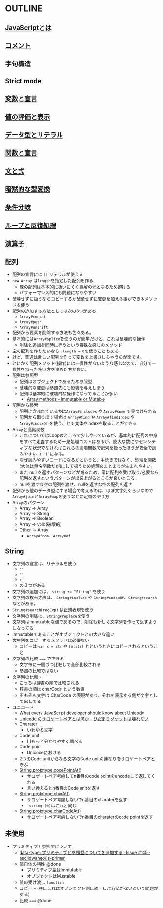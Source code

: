 # OUTLINE

## [JavaScriptとは](./basic/introduction/README.md)
## [コメント](./basic/comments/README.md)
## 字句構造
## Strict mode
## [変数と宣言](./basic/variables/README.md)
## [値の評価と表示](./basic/read-eval-print/README.md)
## [データ型とリテラル](./basic/data-type/README.md)
## [関数と宣言](./basic/function-method/README.md)
## [文と式](./basic/statement-expression/README.md)
## [暗黙的な型変換](./basic/implicit-coercion/README.md)
## [条件分岐](./basic/condition/README.md)
## [ループと反復処理](./basic/loop/README.md)
## [演算子](./basic/operator/README.md)
## 配列
- 配列の宣言には `[]` リテラルが使える
- `new Array` は`length`を指定した配列を作る
	- 疎の配列は基本的に扱いにくく誤解の元となるため避ける
	- パフォーマンス的にも問題になりやすい
- 破壊せずに扱うならコピーするか破棄せずに変更を加える事ができるメソッドを使う
- 配列の追加する方法としては次の3つがある
	- `Array#concat`
	- `Array#push`
	- `Array#unshift`
- 配列から要素を削除する方法も色々ある。
- 基本的には`Array#splice`を使うのが簡単だけど、これは破壊的な操作
	- 削除と追加を同時に行うという特殊な感じのメソッド
- 空の配列を作りたいなら `.length = 0`を使うこともある
- けど、普通は新しい配列を作って変数を上書きしちゃうのが楽です。
- とにかく配列メソッド(操作)には一貫性がないような感じなので、自分で一貫性を持った扱い方を決めた方が良い。
- 配列は参照型
	- 配列はオブジェクトであるため参照型
	- 破壊的な変更は参照先にも影響を与えしまう
	- 配列は基本的に破壊的な操作になってることが多い
		- [Array methods - Immutable or Mutable](https://gist.github.com/azu/30b1ff6831c3bbf7fbd5501d6a2bdfb0 "Array methods - Immutable or Mutable")
- 配列から検索
	- 配列に含まれているかは`Array#includes` や `Array#some` で見つけられる
	- 配列から取り出す場合は `Array#find` や `Array#findIndex` や `Array#indexOf` を使うことで実体やindexを取ることができる
- Arrayと高階関数
	- これについてはLoopのところで少しやっているが、基本的に配列の中身をすべて走査するため一見処理コストはあるが、膨大な数にやセンシティブな状況でなければこれらの高階関数で配列を扱ったほうが安全で読みやすいコードになる。
	- なぜ読みやすいコードになるかというと、手続きではなく、処理を関数(大体は無名関数だが)にして扱うため処理のまとまりが生まれやすい。
	- また null を返すパターンなどが減るため、常に配列を受け取り/必要なら配列を返すというパターンが出来上がるところが良いところ。
	- nullを渡すな空の配列を渡せ、nullを返すな空の配列を返せ
- 配列から他のデータ型にする場合で考えるのは、ほぼ文字列ぐらいなので`Array#join`と`Array#map`を使うなどが定番のやり方
- Arrayのパターン
	- Array -> Array
	- Array -> String
	- Array -> Boolean
	- Array -> void(破壊的)
	- Other -> Array
		- `Array#from`、`Array#of`

## String
- 文字列の宣言は、リテラルを使う
	- `""`
	- `''`
	- `\`\``
	- の３つがある
- 文字列の追加には、 `string += "String"` を使う
- 文字列の検索方法は、 `String#include` や `String#indexOf`、`String#search`などがある。
- `String#search(regExp)` は正規表現を使う
- 文字列の削除は、`String#replace`を使う
- 文字列はImmutableな値であるので、削除も新しく文字列を作って返すようになってる
- Immutableであることがオブジェクトとの大きな違い
- 文字列をコピーするメソッドは必要ない
	- コピーは `var x = str` や `fn(str)` とというときにコピーされるということ
- 文字列の比較 `===` でできる
	- 文字毎に一個づつ比較して全部比較される
	- 参照の比較ではない
- 文字列の比較 `>`
	- こっちは辞書の順で比較される
	- 辞書の順は charCode という数値
	- そもそも文字は CharCode の表現があり、それを表示する側が文字として出してる
- ユニコード
	- [What every JavaScript developer should know about Unicode](https://rainsoft.io/what-every-javascript-developer-should-know-about-unicode/)
	- [Unicode のサロゲートペアとは何か - ひだまりソケットは壊れない](http://vividcode.hatenablog.com/entry/unicode/surrogate-pair)
	- Charater
		- いわゆる文字
	- Code unit
		- [ ]もっと分かりやすく調べる
	- Code point
		- Unicodeにおける
	- 2つのCode unitからなる文字のCode unitの連なりをサロゲートペアと呼ぶ
	- [String.prototype.codePointAt()](https://developer.mozilla.org/ja/docs/Web/JavaScript/Reference/Global_Objects/String/codePointAt "String.prototype.codePointAt()")
		- サロゲートペア考慮してn番目のcode pointをencodeして返してくれる
		- 言い換えるとn番目のCode unitを返す
	- [String.prototype.charAt()](https://developer.mozilla.org/ja/docs/Web/JavaScript/Reference/Global_Objects/String/charAt "String.prototype.charAt()")
		- サロゲートペア考慮しないでn番目のcharaterを返す
		- `"string"[0]`はこれと同じ
	- [String.prototype.charCodeAt()](https://developer.mozilla.org/ja/docs/Web/JavaScript/Reference/Global_Objects/String/charCodeAt "String.prototype.charCodeAt()")
		- サロゲートペア考慮しないでn番目のcharaterのcode pointを返す

## 未使用
- プリミティブと参照型について
	- [data-type: プリミティブと参照型についてを追加する · Issue #145 · asciidwango/js-primer](https://github.com/asciidwango/js-primer/issues/145 "data-type: プリミティブと参照型についてを追加する · Issue #145 · asciidwango/js-primer")
	- 値自体の特性 @done
		- プリミティブ型はImmutable
		- オブジェクトはMustable
	- 値の受け渡し `function`
	- コピー `=` (特にこれはオブジェクト側に統一した方法がないという問題がある)
	- 比較 `===` @done